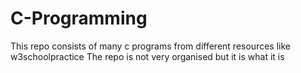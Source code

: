 # C-Programming

This repo consists of many c programs from different resources like w3schoolpractice
The repo is not very organised but it is what it is
